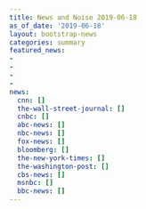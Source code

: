 ```yaml
---
title: News and Noise 2019-06-18
as_of_date: '2019-06-18'
layout: bootstrap-news
categories: summary
featured_news:
- 
- 
- 
- 
news:
  cnn: []
  the-wall-street-journal: []
  cnbc: []
  abc-news: []
  nbc-news: []
  fox-news: []
  bloomberg: []
  the-new-york-times: []
  the-washington-post: []
  cbs-news: []
  msnbc: []
  bbc-news: []
---
```

